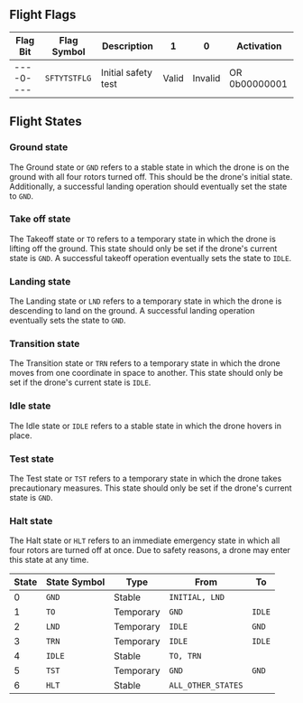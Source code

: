 ## Flight Flags

| Flag Bit  | Flag Symbol  | Description         | 1     | 0       | Activation    |
| --------- | ------------ | ------------------- | ----- | ------- | ------------- |
| ----0---- | `SFTYTSTFLG` | Initial safety test | Valid | Invalid | OR 0b00000001 |

## Flight States

### Ground state

The Ground state or `GND` refers to a stable state in which the drone is on the ground with all four rotors turned off. This should be the drone's initial state. Additionally, a successful landing operation should eventually set the state to `GND`.

### Take off state

The Takeoff state or `TO` refers to a temporary state in which the drone is lifting off the ground. This state should only be set if the drone's current state is `GND`. A successful takeoff operation eventually sets the state to `IDLE`.

### Landing state

The Landing state or `LND` refers to a temporary state in which the drone is descending to land on the ground. A successful landing operation eventually sets the state to `GND`.

### Transition state

The Transition state or `TRN` refers to a temporary state in which the drone moves from one coordinate in space to another. This state should only be set if the drone's current state is `IDLE`.

### Idle state

The Idle state or `IDLE` refers to a stable state in which the drone hovers in place.

### Test state

The Test state or `TST` refers to a temporary state in which the drone takes precautionary measures. This state should only be set if the drone's current state is `GND`.

### Halt state

The Halt state or `HLT` refers to an immediate emergency state in which all four rotors are turned off at once. Due to safety reasons, a drone may enter this state at any time.

| State | State Symbol | Type      | From               | To     |
| ----- | ------------ | --------- | ------------------ | ------ |
| 0     | `GND`        | Stable    | `INITIAL, LND`     |        |
| 1     | `TO`         | Temporary | `GND`              | `IDLE` |
| 2     | `LND`        | Temporary | `IDLE`             | `GND`  |
| 3     | `TRN`        | Temporary | `IDLE`             | `IDLE` |
| 4     | `IDLE`       | Stable    | `TO, TRN`          |        |
| 5     | `TST`        | Temporary | `GND`              | `GND`  |
| 6     | `HLT`        | Stable    | `ALL_OTHER_STATES` |        |
